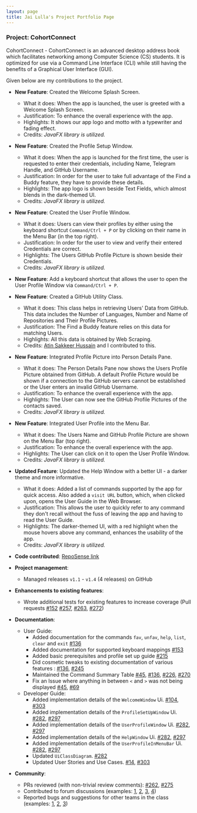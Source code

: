 ```yaml
---
layout: page
title: Jai Lulla's Project Portfolio Page
---
```


### Project: CohortConnect

CohortConnect - CohortConnect is an advanced desktop address book which facilitates 
networking among Computer Science (CS) students. It is optimized for use via a Command 
Line Interface (CLI) while still having the benefits of a Graphical User Interface (GUI).

Given below are my contributions to the project.

* **New Feature**: Created the Welcome Splash Screen.
  * What it does: When the app is launched, the user is greeted with a Welcome Splash Screen.
  * Justification: To enhance the overall experience with the app.
  * Highlights: It shows our app logo and motto with a typewriter and fading effect.
  * Credits: *JavaFX library is utilized.*

* **New Feature**: Created the Profile Setup Window.
  * What it does: When the app is launched for the first time, the user is requested to enter their credentials, including Name, Telegram Handle, and GitHub Username.
  * Justification: In order for the user to take full advantage of the Find a Buddy feature, they have to provide these details.
  * Highlights: The app logo is shown beside Text Fields, which almost blends in the dark-themed UI.
  * Credits: *JavaFX library is utilized.*

* **New Feature**: Created the User Profile Window.
  * What it does: Users can view their profiles by either using the keyboard shortcut `Command/Ctrl + P` or by clicking on their name in the Menu Bar (in the top right).
  * Justification: In order for the user to view and verify their entered Credentials are correct.
  * Highlights: The Users GitHub Profile Picture is shown beside their Credentials.
  * Credits: *JavaFX library is utilized.*

* **New Feature**: Add a keyboard shortcut that allows the user to open the User Profile Window via `Command/Ctrl + P`.

* **New Feature**: Created a GitHub Utility Class.
  * What it does: This class helps in retrieving Users' Data from GitHub. This data includes the Number of Languages, Number and Name of Repositories and Their Profile Pictures.
  * Justification: The Find a Buddy feature relies on this data for matching Users.
  * Highlights: All this data is obtained by Web Scraping.
  * Credits: [Atin Sakkeer Hussain](https://github.com/crypto-code) and I contributed to this.

* **New Feature**: Integrated Profile Picture into Person Details Pane.
  * What it does: The Person Details Pane now shows the Users Profile Picture obtained from GitHub. A default Profile Picture would be shown if a connection to the GitHub servers cannot be established or the User enters an invalid GitHub Username.
  * Justification: To enhance the overall experience with the app.
  * Highlights: The User can now see the GitHub Profile Pictures of the contacts saved.
  * Credits: *JavaFX library is utilized.*

* **New Feature**: Integrated User Profile into the Menu Bar.
  * What it does: The Users Name and GitHub Profile Picture are shown on the Menu Bar (top right).
  * Justification: To enhance the overall experience with the app.
  * Highlights: The User can click on it to open the User Profile Window.
  * Credits: *JavaFX library is utilized.*

* **Updated Feature**: Updated the Help Window with a better UI - a darker theme and more informative.
  * What it does: Added a list of commands supported by the app for quick access. Also added a `visit URL` button, which, when clicked upon, opens the User Guide in the Web Browser.
  * Justification: This allows the user to quickly refer to any command they don't recall without the fuss of leaving the app and having to read the User Guide.
  * Highlights: The darker-themed UI, with a red highlight when the mouse hovers above any command, enhances the usability of the app.
  * Credits: *JavaFX library is utilized.*

* **Code contributed**: [RepoSense link](https://nus-cs2103-ay2122s1.github.io/tp-dashboard/?search=&sort=groupTitle&sortWithin=title&timeframe=commit&mergegroup=&groupSelect=groupByRepos&breakdown=true&checkedFileTypes=docs~functional-code~test-code~other&since=2021-09-17&tabOpen=true&tabType=authorship&tabAuthor=Jai2501&tabRepo=AY2122S1-CS2103T-T10-1%2Ftp%5Bmaster%5D&authorshipIsMergeGroup=false&authorshipFileTypes=docs~functional-code~test-code~other&authorshipIsBinaryFileTypeChecked=false)

* **Project management**:
  * Managed releases `v1.1` - `v1.4` (4 releases) on GitHub

* **Enhancements to existing features**:
  * Wrote additional tests for existing features to increase coverage (Pull requests [\#152](https://github.com/AY2122S1-CS2103T-T10-1/tp/pull/152) [\#257](https://github.com/AY2122S1-CS2103T-T10-1/tp/pull/257), [\#263](https://github.com/AY2122S1-CS2103T-T10-1/tp/pull/263), [\#272](https://github.com/AY2122S1-CS2103T-T10-1/tp/pull/272))

* **Documentation**:
  * User Guide:
    * Added documentation for the commands `fav`, `unfav`, `help`, `list`, `clear` and `exit` [\#136](https://github.com/AY2122S1-CS2103T-T10-1/tp/pull/136)
    * Added documentation for supported keyboard mappings [\#153](https://github.com/AY2122S1-CS2103T-T10-1/tp/pull/153)
    * Added basic prerequisites and profile set up guide [\#215](https://github.com/AY2122S1-CS2103T-T10-1/tp/pull/215)
    * Did cosmetic tweaks to existing documentation of various features : [\#136](https://github.com/AY2122S1-CS2103T-T10-1/tp/pull/136), [\#245](https://github.com/AY2122S1-CS2103T-T10-1/tp/pull/245)
    * Maintained the Command Summary Table [\#45](https://github.com/AY2122S1-CS2103T-T10-1/tp/pull/45), [\#136](https://github.com/AY2122S1-CS2103T-T10-1/tp/pull/136), [\#226](https://github.com/AY2122S1-CS2103T-T10-1/tp/pull/226), [\#270](https://github.com/AY2122S1-CS2103T-T10-1/tp/pull/270)
    * Fix an Issue where anything in between `<` and `>` was not being displayed [\#45](https://github.com/AY2122S1-CS2103T-T10-1/tp/pull/45), [\#69](https://github.com/AY2122S1-CS2103T-T10-1/tp/pull/69)
  * Developer Guide:
    * Added implementation details of the `WelcomeWindow` Ui. [\#104](https://github.com/AY2122S1-CS2103T-T10-1/tp/pull/104), [\#303](https://github.com/AY2122S1-CS2103T-T10-1/tp/pull/303)
    * Added implementation details of the `ProfileSetUpWindow` Ui. [\#282](https://github.com/AY2122S1-CS2103T-T10-1/tp/pull/282), [\#297](https://github.com/AY2122S1-CS2103T-T10-1/tp/pull/297)
    * Added implementation details of the `UserProfileWindow` Ui. [\#282](https://github.com/AY2122S1-CS2103T-T10-1/tp/pull/282), [\#297](https://github.com/AY2122S1-CS2103T-T10-1/tp/pull/297)
    * Added implementation details of the `HelpWindow` Ui. [\#282](https://github.com/AY2122S1-CS2103T-T10-1/tp/pull/282), [\#297](https://github.com/AY2122S1-CS2103T-T10-1/tp/pull/297)
    * Added implementation details of the `UserProfileInMenuBar` Ui. [\#282](https://github.com/AY2122S1-CS2103T-T10-1/tp/pull/282), [\#297](https://github.com/AY2122S1-CS2103T-T10-1/tp/pull/297)
    * Updated `UiClassDiagram`. [\#282](https://github.com/AY2122S1-CS2103T-T10-1/tp/pull/282)
    * Updated User Stories and Use Cases. [\#14](https://github.com/AY2122S1-CS2103T-T10-1/tp/pull/14), [\#303](https://github.com/AY2122S1-CS2103T-T10-1/tp/pull/303)

* **Community**:
  * PRs reviewed (with non-trivial review comments): [\#262](https://github.com/AY2122S1-CS2103T-T10-1/tp/pull/262), [\#275](https://github.com/AY2122S1-CS2103T-T10-1/tp/pull/275)
  * Contributed to forum discussions (examples: [1](https://github.com/nus-cs2103-AY2122S1/forum/issues/97#issuecomment-905498612), [2](https://github.com/nus-cs2103-AY2122S1/forum/issues/135#issuecomment-908384013), [3](https://github.com/nus-cs2103-AY2122S1/forum/issues/240#issuecomment-920916876), [4](https://github.com/nus-cs2103-AY2122S1/forum/issues/350#issuecomment-954401070))
  * Reported bugs and suggestions for other teams in the class (examples: [1](https://github.com/Jai2501/ped/issues/27), [2](https://github.com/Jai2501/ped/issues/14), [3](https://github.com/Jai2501/ped/issues/25))
